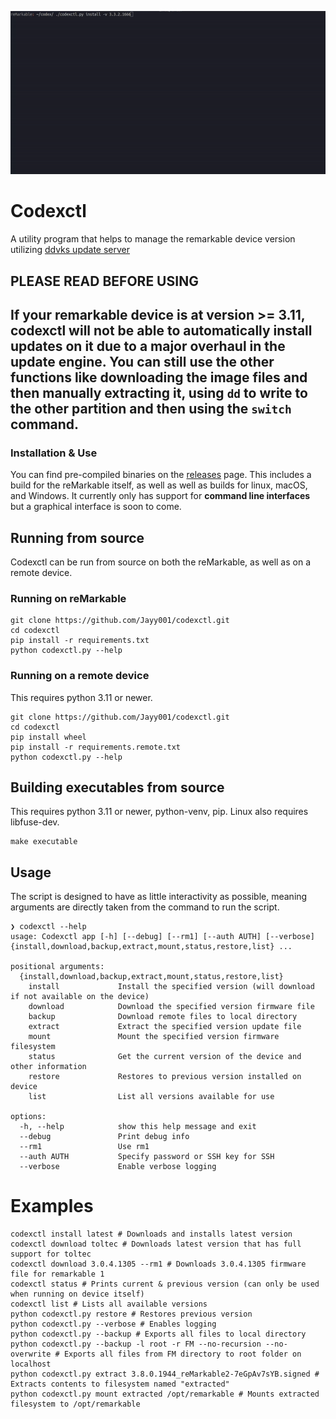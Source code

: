 <p align="center">
<img src="media/demoLocal.gif">

# Codexctl
A utility program that helps to manage the remarkable device version utilizing [ddvks update server](https://github.com/ddvk/remarkable-update) 


## PLEASE READ BEFORE USING
If your remarkable device is at version >= 3.11, codexctl will not be able to automatically install updates on it due to a major overhaul in the update engine. You can still use the other functions like downloading the image files and then manually extracting it, using `dd` to write to the other partition and then using the `switch` command.
---

### Installation & Use

You can find pre-compiled binaries on the [releases](https://github.com/Jayy001/codexctl/releases/) page. This includes a build for the reMarkable itself, as well as well as builds for linux, macOS, and Windows. It currently only has support for **command line interfaces** but a graphical interface is soon to come.

## Running from source

Codexctl can be run from source on both the reMarkable, as well as on a remote device.

### Running on reMarkable

```
git clone https://github.com/Jayy001/codexctl.git
cd codexctl
pip install -r requirements.txt
python codexctl.py --help
```

### Running on a remote device

This requires python 3.11 or newer.

```
git clone https://github.com/Jayy001/codexctl.git
cd codexctl
pip install wheel
pip install -r requirements.remote.txt
python codexctl.py --help
```

## Building executables from source

This requires python 3.11 or newer, python-venv, pip. Linux also requires libfuse-dev.

```
make executable
```

## Usage

The script is designed to have as little interactivity as possible, meaning arguments are directly taken from the command to run the script. 

```
❯ codexctl --help
usage: Codexctl app [-h] [--debug] [--rm1] [--auth AUTH] [--verbose] {install,download,backup,extract,mount,status,restore,list} ...

positional arguments:
  {install,download,backup,extract,mount,status,restore,list}
    install             Install the specified version (will download if not available on the device)
    download            Download the specified version firmware file
    backup              Download remote files to local directory
    extract             Extract the specified version update file
    mount               Mount the specified version firmware filesystem
    status              Get the current version of the device and other information
    restore             Restores to previous version installed on device
    list                List all versions available for use

options:
  -h, --help            show this help message and exit
  --debug               Print debug info
  --rm1                 Use rm1
  --auth AUTH           Specify password or SSH key for SSH
  --verbose             Enable verbose logging
```

# Examples
```
codexctl install latest # Downloads and installs latest version
codexctl download toltec # Downloads latest version that has full support for toltec
codexctl download 3.0.4.1305 --rm1 # Downloads 3.0.4.1305 firmware file for remarkable 1
codexctl status # Prints current & previous version (can only be used when running on device itself)
codexctl list # Lists all available versions 
python codexctl.py restore # Restores previous version
python codexctl.py --verbose # Enables logging
python codexctl.py --backup # Exports all files to local directory
python codexctl.py --backup -l root -r FM --no-recursion --no-overwrite # Exports all files from FM directory to root folder on localhost
python codexctl.py extract 3.8.0.1944_reMarkable2-7eGpAv7sYB.signed # Extracts contents to filesystem named "extracted"
python codexctl.py mount extracted /opt/remarkable # Mounts extracted filesystem to /opt/remarkable
```
